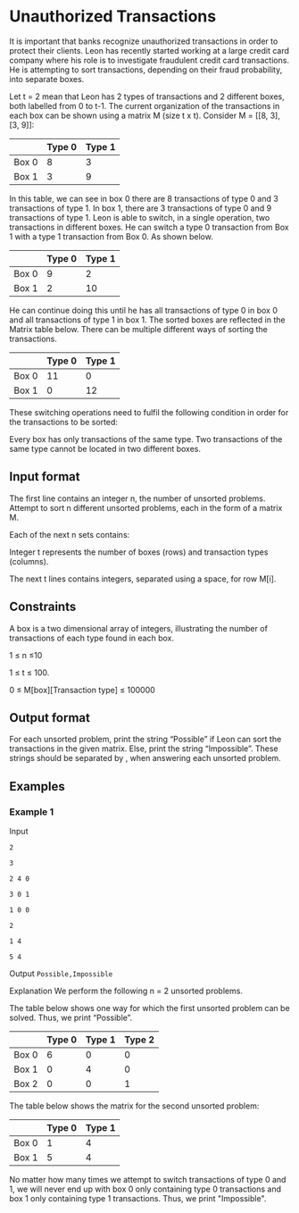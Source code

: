# Unauthorized Transactions

It is important that banks recognize unauthorized transactions in order to protect their clients. Leon has recently started working at a large credit card company where his role is to investigate fraudulent credit card transactions. He is attempting to sort transactions, depending on their fraud probability, into separate boxes.

Let t = 2 mean that Leon has 2 types of transactions and 2 different boxes, both labelled from 0 to t-1. The current organization of the transactions in each box can be shown using a matrix M (size t x t). Consider M = [[8, 3], [3, 9]]:

| | Type 0 |	Type 1 |
| -- | -- | -- | 
| Box 0 |	8	| 3 |
| Box 1	| 3	| 9 |


In this table, we can see in box 0 there are 8 transactions of type 0 and 3 transactions of type 1. In box 1, there are 3 transactions of type 0 and 9 transactions of type 1. Leon is able to switch, in a single operation, two transactions in different boxes. He can switch a type 0 transaction from Box 1 with a type 1 transaction from Box 0. As shown below.


| | Type 0 |	Type 1 |
| -- | -- | -- | 
| Box 0 |	9	| 2 |
| Box 1	| 2	| 10 |

He can continue doing this until he has all transactions of type 0 in box 0 and all transactions of type 1 in box 1. The sorted boxes are reflected in the Matrix table below. There can be multiple different ways of sorting the transactions.

| | Type 0 |	Type 1 |
| -- | -- | -- | 
| Box 0 |	11	| 0 |
| Box 1	| 0	| 12 |


These switching operations need to fulfil the following condition in order for the transactions to be sorted:

Every box has only transactions of the same type. Two transactions of the same type cannot be located in two different boxes.
## Input format
The first line contains an integer n, the number of unsorted problems. Attempt to sort n different unsorted problems, each in the form of a matrix M.

Each of the next n sets contains:

Integer t represents the number of boxes (rows) and transaction types (columns).

The next t lines contains integers, separated using a space, for row M[i].

## Constraints
A box is a two dimensional array of integers, illustrating the number of transactions of each type found in each box.

1 ≤ n ≤10

1 ≤ t ≤ 100.

0 ≤ M[box][Transaction type] ≤ 100000

## Output format
For each unsorted problem, print the string “Possible” if Leon can sort the transactions in the given matrix. Else, print the string “Impossible”. These strings should be separated by , when answering each unsorted problem.

## Examples
### Example 1
Input
```
2

3

2 4 0

3 0 1

1 0 0

2

1 4

5 4
```
Output
`Possible,Impossible`

Explanation
We perform the following n = 2 unsorted problems.

The table below shows one way for which the first unsorted problem can be solved. Thus, we print “Possible”.

| | Type 0	| Type 1	| Type 2 |
| - | --- | -- | -- |
| Box 0	| 6	| 0	| 0 |
| Box 1	 | 0	 | 4 |	0 |
| Box 2	| 0	| 0	 | 1 |


The table below shows the matrix for the second unsorted problem:

| | Type 0	| Type 1 |
| - | -- | -- |
| Box 0	| 1	| 4 |
| Box 1	| 5	| 4 |

No matter how many times we attempt to switch transactions of type 0 and 1, we will never end up with box 0 only containing type 0 transactions and box 1 only containing type 1 transactions. Thus, we print "Impossible".
